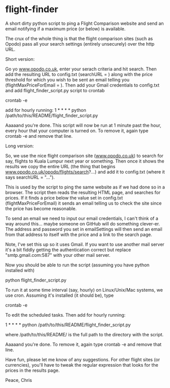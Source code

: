 flight-finder
=============

A short dirty python script to ping a Flight Comparison website and send an email notifying if a maximum price (or below) is available.

The crux of the whole thing is that the flight comparison sites (such as Opodo) pass all your search settings (entirely unsecurely) over the http URL.


Short version:

Go yo www.opodo.co.uk, enter your serach criteria and hit search. Then add the resulting URL to config.txt (searchURL = ) along with the price threshold for which you wish to be sent an email telling you (flightMaxPriceForEmail = ). Then add your Gmail credentials to config.txt and add flight_finder_script.py script to crontab

crontab -e

add for hourly running: 
1  * * * * python /path/to/this/README/flight_finder_script.py	


Aaaaand you're done. This script will now be run at 1 minute past the hour, every hour that your computer is turned on. To remove it, again type
crontab -e 
and remove that line.


Long version:

So, we use the nice flight comparison site (www.opodo.co.uk) to search for say, flights to Kuala Lumpur next year or something. Then once it shows the results we copy the entire URL (the thing that begins www.opodo.co.uk/opodo/flights/search?...) and add it to config.txt (where it says searchURL = "...").

This is used by the script to ping the same website as if we had done so in a browser. The script then reads the resulting HTML page, and searches for prices. If it finds a price below the value set in config.txt (flightMaxPriceForEmail) it sends an email telling us to check the site since the price has become reasonable.

To send an email we need to input our email credentials, I can't think of a way around this... maybe someone on GitHub will do something clever-er. The address and password you set in emailSettings will then send an email from that address to itself with the price and a link to the search page.

Note, I've set this up so it uses Gmail. If you want to use another mail server it's a bit fiddly getting the authentication correct but replace "smtp.gmail.com:587" with your other mail server.

Now you should be able to run the script (assuming you have python installed with)

python flight_finder_script.py

To run it at some time interval (say, hourly) on Linux/Unix/Mac systems, we use cron. Assuming it's installed (it should be), type 

crontab -e

To edit the scheduled tasks. Then add for hourly running: 

1 * * * * python /path/to/this/README/flight_finder_script.py	

where /path/to/this/README/ is the full path to the directory with the script.

Aaaaand you're done. To remove it, again type
crontab -e 
and remove that line.

Have fun, please let me know of any suggestions. For other flight sites (or currencies), you'll have to tweak the regular expression that looks for the prices in the results page.

Peace,
Chris 
